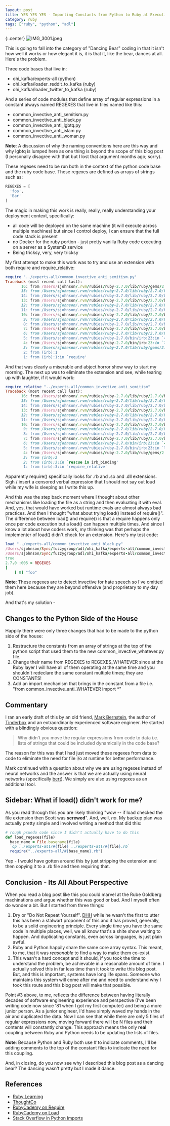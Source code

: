 ```yaml
---
layout: post
title: YES YES YES - Importing Constants from Python to Ruby at Execution Time
category: ruby
tags: ["ruby", "python", "adl"]
---
```

{:.center}
![IMG_3001.jpeg](/blog/assets/IMG_3001.jpeg)

This is going to fall into the category of "Dancing Bear" coding in that it isn't how well it works or how elegant it is, it is that it, like the bear, dances at all.  Here's the problem.

Three code bases that live in:

* ohi_kafka/experts-all (python)
* ohi_kafka/loader_reddit_to_kafka (ruby)
* ohi_kafka/loader_twitter_to_kafka (ruby)

And a series of code modules that define array of regular expressions in a constant always named REGEXES that live in files named like this:

* common_invective_anti_semitism.py
* common_invective_anti_black.py
* common_invective_anti_lgbtq.py
* common_invective_anti_islam.py
* common_invective_anti_woman.py

**Note**: A discussion of why the naming conventions here are this way and why lgbtq is lumped here as one thing is beyond the scope of this blog post (I personally disagree with that but I lost that argument months ago; sorry).

These regexes need to be run both in the context of the python code base and the ruby code base.  These regexes are defined as arrays of strings such as:

```python
REGEXES = [
  'foo',
  'Bar'
]
```

The magic in making this work is really, really, really understanding your deployment context, specifically:

* all code will be deployed on the same machine (it will execute across multiple machines) but since I control deploy, I can ensure that the full code stack is present
* no Docker for the ruby portion - just pretty vanilla Ruby code executing on a server as a SystemD service
* Being tricksy, very, very tricksy

My first attempt to make this work was to try and use an extension with both require and require_relative:

```ruby
require "../experts-all/common_invective_anti_semitism.py"
Traceback (most recent call last):
       16: from /Users/sjohnson/.rvm/rubies/ruby-2.7.0/lib/ruby/gems/2.7.0/gems/bundler-2.1.2/libexec/bundle:46:in `block in <top (required)>'
       15: from /Users/sjohnson/.rvm/rubies/ruby-2.7.0/lib/ruby/2.7.0/bundler/cli.rb:24:in `start'
       14: from /Users/sjohnson/.rvm/rubies/ruby-2.7.0/lib/ruby/2.7.0/bundler/vendor/thor/lib/thor/base.rb:476:in `start'
       13: from /Users/sjohnson/.rvm/rubies/ruby-2.7.0/lib/ruby/2.7.0/bundler/cli.rb:30:in `dispatch'
       12: from /Users/sjohnson/.rvm/rubies/ruby-2.7.0/lib/ruby/2.7.0/bundler/vendor/thor/lib/thor.rb:399:in `dispatch'
       11: from /Users/sjohnson/.rvm/rubies/ruby-2.7.0/lib/ruby/2.7.0/bundler/vendor/thor/lib/thor/invocation.rb:127:in `invoke_command'
       10: from /Users/sjohnson/.rvm/rubies/ruby-2.7.0/lib/ruby/2.7.0/bundler/vendor/thor/lib/thor/command.rb:27:in `run'
        9: from /Users/sjohnson/.rvm/rubies/ruby-2.7.0/lib/ruby/2.7.0/bundler/cli.rb:476:in `exec'
        8: from /Users/sjohnson/.rvm/rubies/ruby-2.7.0/lib/ruby/2.7.0/bundler/cli/exec.rb:28:in `run'
        7: from /Users/sjohnson/.rvm/rubies/ruby-2.7.0/lib/ruby/2.7.0/bundler/cli/exec.rb:63:in `kernel_load'
        6: from /Users/sjohnson/.rvm/rubies/ruby-2.7.0/lib/ruby/2.7.0/bundler/cli/exec.rb:63:in `load'
        5: from /Users/sjohnson/.rvm/rubies/ruby-2.7.0/bin/irb:23:in `<top (required)>'
        4: from /Users/sjohnson/.rvm/rubies/ruby-2.7.0/bin/irb:23:in `load'
        3: from /Users/sjohnson/.rvm/rubies/ruby-2.7.0/lib/ruby/gems/2.7.0/gems/irb-1.2.1/exe/irb:11:in `<top (required)>'
        2: from (irb):1
        1: from (irb):1:in `require'
```

And that was clearly a miserable and abject horror show way to start my morning.  The next up was to eliminate the extension and see, while tearing up with laughter, if it would work:

```ruby
require_relative "../experts-all/common_invective_anti_semitism"
Traceback (most recent call last):
       16: from /Users/sjohnson/.rvm/rubies/ruby-2.7.0/lib/ruby/2.7.0/bundler/cli.rb:24:in `start'
       15: from /Users/sjohnson/.rvm/rubies/ruby-2.7.0/lib/ruby/2.7.0/bundler/vendor/thor/lib/thor/base.rb:476:in `start'
       14: from /Users/sjohnson/.rvm/rubies/ruby-2.7.0/lib/ruby/2.7.0/bundler/cli.rb:30:in `dispatch'
       13: from /Users/sjohnson/.rvm/rubies/ruby-2.7.0/lib/ruby/2.7.0/bundler/vendor/thor/lib/thor.rb:399:in `dispatch'
       12: from /Users/sjohnson/.rvm/rubies/ruby-2.7.0/lib/ruby/2.7.0/bundler/vendor/thor/lib/thor/invocation.rb:127:in `invoke_command'
       11: from /Users/sjohnson/.rvm/rubies/ruby-2.7.0/lib/ruby/2.7.0/bundler/vendor/thor/lib/thor/command.rb:27:in `run'
       10: from /Users/sjohnson/.rvm/rubies/ruby-2.7.0/lib/ruby/2.7.0/bundler/cli.rb:476:in `exec'
        9: from /Users/sjohnson/.rvm/rubies/ruby-2.7.0/lib/ruby/2.7.0/bundler/cli/exec.rb:28:in `run'
        8: from /Users/sjohnson/.rvm/rubies/ruby-2.7.0/lib/ruby/2.7.0/bundler/cli/exec.rb:63:in `kernel_load'
        7: from /Users/sjohnson/.rvm/rubies/ruby-2.7.0/lib/ruby/2.7.0/bundler/cli/exec.rb:63:in `load'
        6: from /Users/sjohnson/.rvm/rubies/ruby-2.7.0/bin/irb:23:in `<top (required)>'
        5: from /Users/sjohnson/.rvm/rubies/ruby-2.7.0/bin/irb:23:in `load'
        4: from /Users/sjohnson/.rvm/rubies/ruby-2.7.0/lib/ruby/gems/2.7.0/gems/irb-1.2.1/exe/irb:11:in `<top (required)>'
        3: from (irb):2
        2: from (irb):3:in `rescue in irb_binding'
        1: from (irb):3:in `require_relative'
```

Apparently require() specifically looks for .rb and .so and .dll extensions.  Sigh / insert a censored verbal expression that I should not say out loud while my wife is sleeping as I write this up.

And this was the step back moment where I thought about other mechanisms like loading the file as a string and then evaluating it with eval.  And, yes, that would have worked but runtime evals are almost always bad practices. And then I thought "what about trying load() instead of require()".  The difference between load() and require() is that a require happens only once per code execution but a load() can happen multiple times.  And since I know a lot about how coders work, my thinking was that perhaps the implementer of load() didn't check for an extension.  Here's my test code:

```ruby
load "../experts-all/common_invective_anti_black.py"
/Users/sjohnson/Sync/fuzzygroup/adl/ohi_kafka/experts-all/common_invective_anti_black.py:1: warning: already initialized constant REGEXES
/Users/sjohnson/Sync/fuzzygroup/adl/ohi_kafka/experts-all/common_invective_anti_semitism.py:1: warning: previous definition of REGEXES was here
true
2.7.0 :005 > REGEXES
[
    [ 0] "foo"
```

**Note**: These regexes are to detect invective for hate speech so I've omitted them here because they are beyond offensive (and proprietary to my day job).

And that's my solution - 

## Changes to the Python Side of the House 

Happily there were only three changes that had to be made to the python side of the house:

1. Restructure the constants from an array of strings at the top of the python script that used them to the new common_invective_whatever.py file.
2. Change their name from REGEXES to REGEXES_WHATEVER since at the Ruby layer I will have all of them operating at the same time and you shouldn't redeclare the same constant multiple times; they are CONSTANTS!
3. Add an import mechanism that brings in the constant from a file i.e. "from common_invective_anti_WHATEVER import *"

## Commentary

I ran an early draft of this by an old friend, [Mark Bernstein](https://www.markbernstein.org), the author of [Tinderbox](https://www.eastgate.com/Tinderbox/) and an extraordinarily experienced software engineer.  He started with a blindingly obvious question: 

> Why didn't you move the regular expressions from code to data i.e. lists of strings that could be included dynamically in the code base?

The reason for this was that I had just moved these regexes from data to code to eliminate the need for file i/o at runtime for better performance.  

Mark continued with a question about why we are using regexes instead of neural networks and the answer is that we are actually using neural networks (specifically [bert](https://en.wikipedia.org/wiki/BERT_(language_model))).  We simply are also using regexes as an additional tool.

## Sidebar: What if load() didn't work for me?

As you read through this you are likely thinking "wow -- if load checked the file extension then Scott was **screwed**".  And, well, *no*.  My backup plan was actually pretty simple and involved writing a method that did this:

```ruby
# rough psuedo code since I didn't actually have to do this
def load_regexes(file)
  base_name = File.basename(file)
  `cp ../experts-all/#{file} ../experts-all/#{file}.rb`
  require("../experts-all/#{base_name}.rb")
```

Yep - I would have gotten around this by just stripping the extension and then copying it to a .rb file and then requiring that.

## Conclusion - Its All About Perspective

When you read a blog post like this you could marvel at the Rube Goldberg machinations and argue whether this was good or bad.  And I myself often do wonder a bit.  But I started from three things:

1. Dry or "Do Not Repeat Yourself".  [DHH](https://twitter.com/dhh) while he wasn't the first to utter this has been a stalwart proponent of this and it has proved, generally, to be a solid engineering principle.  Every single time you have the same code in multiple places, well, we all know that's a shite show waiting to happen.  And duplicating constants, even across languages, is just plain awful.
2. Ruby and Python happily share the same core array syntax.  This meant, to me, that it was *reasonable* to find a way to make them co-exist.
3. This wasn't a hard concept and it should, if you took the time to understand the problem, be achievable in a reasonable amount of time.  I actually solved this in far less time than it took to write this blog post. But, and this is important, systems have long life spans.  Someone who maintains this system will come after me and need to understand why I took this route and this blog post will make that possible.

Point #3 above, to me, reflects the difference between having literally decades of software engineering experience and perspective (I've been writing code now since '81 when I got my first computer) and being a more junior person.  As a junior engineer, I'd have simply waved my hands in the air and duplicated the data.  Now I can see that while there are only 5 files of regular expressions now, moving forward there will be N files and their contents will constantly change.  This approach means the only **real** coupling between Ruby and Python needs to be updating the lists of files.

**Note**: Because Python and Ruby both use # to indicate comments, I'll be adding comments to the top of the constant files to indicate the need for this coupling.

And, in closing, do you now see why I described this blog post as a dancing bear?  The dancing wasn't pretty but I made it dance.

## References

* [Ruby Learning](http://rubylearning.com/satishtalim/including_other_files_in_ruby.html)
* [ThoughtCo](https://www.thoughtco.com/requre-method-2908199)
* [RubyCademy on Require](https://medium.com/rubycademy/requiring-a-file-or-library-in-ruby-29f99e5e2c6a)
* [RubyCademy on Load](https://medium.com/rubycademy/loading-a-file-in-ruby-51463a1c6c7e)
* [Stack Overflow in Python Imports](https://stackoverflow.com/questions/6343330/importing-a-long-list-of-constants-to-a-python-file)